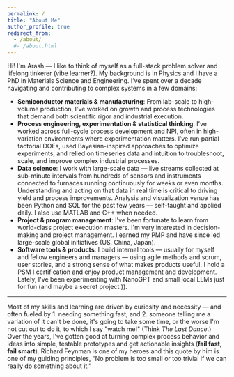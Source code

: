 ```yaml
---
permalink: /
title: "About Me"
author_profile: true
redirect_from: 
  - /about/
  #- /about.html
---
```


Hi! I'm Arash — I like to think of myself as a full-stack problem solver and lifelong tinkerer (vibe learner?). My background is in Physics and I have a PhD in Materials Science and Engineering. I’ve spent over a decade navigating and contributing to complex systems in a few domains:

- **Semiconductor materials & manufacturing**: From lab-scale to high-volume production, I've worked on growth and process technologies that demand both scientific rigor and industrial execution.
- **Process engineering, experimentation & statistical thinking**: I’ve worked across full-cycle process development and NPI, often in high-variation environments where experimentation matters. I’ve run partial factorial DOEs, used Bayesian-inspired approaches to optimize experiments, and relied on timeseries data and intuition to troubleshoot, scale, and improve complex industrial processes.
- **Data science**: I work with large-scale data — live streams collected at sub-minute intervals from hundreds of sensors and instruments connected to furnaces running continuously for weeks or even months. Understanding and acting on that data in real time is critical to driving yield and process improvements. Analysis and visualization venue has been Python and SQL for the past few years — self-taught and applied daily. I also use MATLAB and C++ when needed.
- **Project & program management**: I've been fortunate to learn from world-class project execution masters. I'm very interested in decision-making and project management. I earned my PMP and have since led large-scale global initiatives (US, China, Japan).
- **Software tools & products**: I build internal tools — usually for myself and fellow engineers and managers — using agile methods and scrum, user stories, and a strong sense of what makes products useful. I hold a PSM I certification and enjoy product management and development. Lately, I've been experimenting with NanoGPT and small local LLMs just for fun (and maybe a secret project:)). 

---

Most of my skills and learning are driven by curiosity and necessity — and often fueled by 1. needing something fast, and 2. someone telling me a variation of it can't be done, it's going to take some time, or the worse I'm not cut out to do it, to which I say "watch me!" (Think *The Last Dance*.) Over the years, I've gotten good at turning complex process behavior and ideas into simple, testable prototypes and get actionable insights (**fail fast, fail smart**). Richard Feynman is one of my heroes and this quote by him is one of my guiding principles, “No problem is too small or too trivial if we can really do something about it.”

